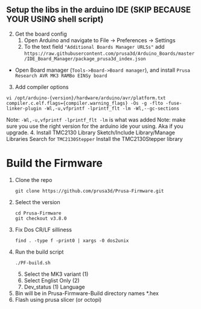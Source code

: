
## Setup the libs in the arduino IDE (SKIP BECAUSE YOUR USING shell script)
2. Get the board config
	1.  Open Arduino and navigate to File -> Preferences -> Settings
	2. To the text field  `"Additional Boards Manager URLSs"`  add `https://raw.githubusercontent.com/prusa3d/Arduino_Boards/master/IDE_Board_Manager/package_prusa3d_index.json`
-   Open Board manager (`Tools->Board->Board manager`), and install  `Prusa Research AVR MK3 RAMBo EINSy board`
3. Add compiler options
```
vi /opt/arduino-{version}/hardware/arduino/avr/platform.txt
compiler.c.elf.flags={compiler.warning_flags} -Os -g -flto -fuse-linker-plugin -Wl,-u,vfprintf -lprintf_flt -lm -Wl,--gc-sections
```
Note: `-Wl,-u,vfprintf -lprintf_flt -lm` is what was added
Note: make sure you use the right version for the arduino ide your using.  Aka if you upgrade.
4. Install TMC2130 Library
Sketch/Include Library/Manage Libraries
Search for `TMC2130Stepper`
Install the TMC2130Stepper library

# Build the Firmware
1. Clone the repo
	```
	git clone https://github.com/prusa3d/Prusa-Firmware.git
	```
2. Select the version
    ```
    cd Prusa-Firmware
    git checkout v3.8.0
    ```
3. Fix Dos CR/LF silliness
      ```
   find . -type f -print0 | xargs -0 dos2unix
   ```
4. Run the build script
   ```
   ./PF-build.sh
   ```
	5. Select the MK3 variant (1)
	6. Select Englist Only (2)
	7. Dev_status (1) Language
5. Bin will be in Prusa-Firmware-Build directory names *.hex
6. Flash using prusa slicer (or octopi)
   

<!--stackedit_data:
eyJoaXN0b3J5IjpbLTE0NTc4OTg0MTEsLTY1MTIwMzg1OSwxNj
IwNjExODMyLC00MTI3MjYxODYsLTU4NjIwNzMzNCw4MDE0NzM3
NjUsLTM5NjU5MzU5OCw2OTgxMTMyNjFdfQ==
-->